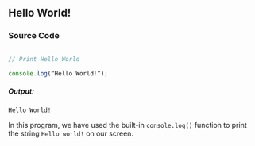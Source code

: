 ## Hello World!

### Source Code

```javascript

// Print Hello World

console.log(“Hello World!”);
```

##### Output:

	Hello World!


In this program, we have used the built-in `console.log()` function to print the string `Hello world!` on our screen.
